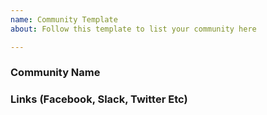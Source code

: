 ```yaml
---
name: Community Template
about: Follow this template to list your community here

---
```


### Community Name

### Links (Facebook, Slack, Twitter Etc)
